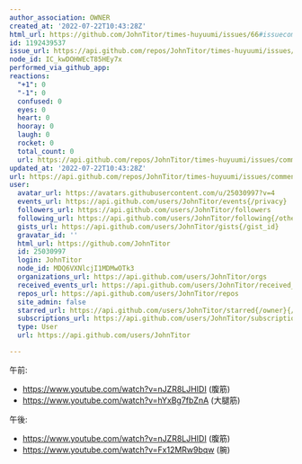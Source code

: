 ```yaml
---
author_association: OWNER
created_at: '2022-07-22T10:43:28Z'
html_url: https://github.com/JohnTitor/times-huyuumi/issues/66#issuecomment-1192439537
id: 1192439537
issue_url: https://api.github.com/repos/JohnTitor/times-huyuumi/issues/66
node_id: IC_kwDOHWEcT85HEy7x
performed_via_github_app: 
reactions:
  "+1": 0
  "-1": 0
  confused: 0
  eyes: 0
  heart: 0
  hooray: 0
  laugh: 0
  rocket: 0
  total_count: 0
  url: https://api.github.com/repos/JohnTitor/times-huyuumi/issues/comments/1192439537/reactions
updated_at: '2022-07-22T10:43:28Z'
url: https://api.github.com/repos/JohnTitor/times-huyuumi/issues/comments/1192439537
user:
  avatar_url: https://avatars.githubusercontent.com/u/25030997?v=4
  events_url: https://api.github.com/users/JohnTitor/events{/privacy}
  followers_url: https://api.github.com/users/JohnTitor/followers
  following_url: https://api.github.com/users/JohnTitor/following{/other_user}
  gists_url: https://api.github.com/users/JohnTitor/gists{/gist_id}
  gravatar_id: ''
  html_url: https://github.com/JohnTitor
  id: 25030997
  login: JohnTitor
  node_id: MDQ6VXNlcjI1MDMwOTk3
  organizations_url: https://api.github.com/users/JohnTitor/orgs
  received_events_url: https://api.github.com/users/JohnTitor/received_events
  repos_url: https://api.github.com/users/JohnTitor/repos
  site_admin: false
  starred_url: https://api.github.com/users/JohnTitor/starred{/owner}{/repo}
  subscriptions_url: https://api.github.com/users/JohnTitor/subscriptions
  type: User
  url: https://api.github.com/users/JohnTitor

---
```

午前:
- https://www.youtube.com/watch?v=nJZR8LJHIDI (腹筋)
- https://www.youtube.com/watch?v=hYxBg7fbZnA (大腿筋)

午後:
- https://www.youtube.com/watch?v=nJZR8LJHIDI (腹筋)
- https://www.youtube.com/watch?v=Fx12MRw9bqw (腕)